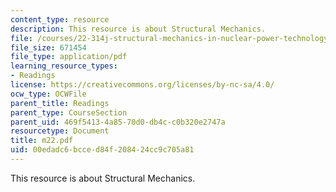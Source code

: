 ```yaml
---
content_type: resource
description: This resource is about Structural Mechanics.
file: /courses/22-314j-structural-mechanics-in-nuclear-power-technology-fall-2006/00edadc6bcced84f208424cc9c705a81_m22.pdf
file_size: 671454
file_type: application/pdf
learning_resource_types:
- Readings
license: https://creativecommons.org/licenses/by-nc-sa/4.0/
ocw_type: OCWFile
parent_title: Readings
parent_type: CourseSection
parent_uid: 469f5413-4a85-70d0-db4c-c0b320e2747a
resourcetype: Document
title: m22.pdf
uid: 00edadc6-bcce-d84f-2084-24cc9c705a81
---
```

This resource is about Structural Mechanics.
